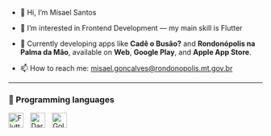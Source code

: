 - 👋 Hi, I’m Misael Santos

- 👀 I’m interested in Frontend Development — my main skill is Flutter

- 💼 Currently developing apps like **Cadê o Busão?** and **Rondonópolis na Palma da Mão**, available on **Web**, **Google Play**, and **Apple App Store**.

- 📫 How to reach me: misael.goncalves@rondonopolis.mt.gov.br

---
### 🧠 Programming languages     

<img 
    align='left'
    alt='Flutter'
    title='Flutter'
    width='30px'
    style='padding-right: 10px;'
    src="https://cdn.jsdelivr.net/gh/devicons/devicon@latest/icons/flutter/flutter-original.svg" 
/>

<img 
    align='left'
    alt='Dart'
    title='Dart'
    width='30px'
    style='padding-right: 10px;'
    src="https://cdn.jsdelivr.net/gh/devicons/devicon@latest/icons/dart/dart-original.svg" 
/>

<img 
    align='left'
    alt='Golang'
    title='Golang'
    width='30px'
    style='padding-right: 10px;'
    src="https://cdn.jsdelivr.net/gh/devicons/devicon@latest/icons/go/go-original.svg" 
/>

